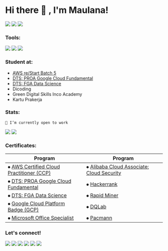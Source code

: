 # Hi there 👋 , I'm Maulana!

<p>
<!-- <img src="apple.svg" width="35px" height="35px"/>
<img src="windows.svg" width="35px" height="35px"/>
<img src="linux.svg" width="35px" height="35px"/> -->

<img src="https://img.shields.io/badge/Windows-0078D6?style=for-the-badge&logo=windows&logoColor=white"/>
<img src="https://img.shields.io/badge/Linux-FCC624?style=for-the-badge&logo=linux&logoColor=black"/>
<img src="https://img.shields.io/badge/mac%20os-000000?style=for-the-badge&logo=apple&logoColor=white"/>

</p>

### Tools:
<p>
    <img src="https://img.shields.io/badge/Text%20Editor-Visual%20Studio%20Code-blue?&logo=visual%20studio%20code&logoColor=blue" />
    <img src="https://img.shields.io/badge/IDE-Android%20Studio-blue?&logo=android%20studio&logoColor=blue" />
    <img src="https://img.shields.io/badge/Visualization-Looker%20Studio%2C%20Tableau-blue?&logo=looker&logoColor=blue" />
    <!-- <img src="https://gpvc.arturio.dev/maulanakavaldo" /> -->
</p>


### Student at:
- <a href="https://github.com/maulanakavaldo/AWS_re-Start" target="_blank">AWS re/Start Batch 5</a>
- <a href="https://github.com/maulanakavaldo/Digital-Talent-Scholarship/" target="_blank">DTS: PROA Google Cloud Fundamental</a>
- <a href="https://github.com/maulanakavaldo/Digital-Talent-Scholarship/" target="_blank">DTS: FGA Data Science</a>
- Dicoding
- Green Digital Skills Inco Academy
- Kartu Prakerja


### Stats:
    🔭 I’m currently open to work


<p>
    <img src="https://github-readme-stats.vercel.app/api?username=maulanakavaldo&hide=contribs,prs&show_icons=true&theme=tokyonight" />
    <img src="https://github-readme-stats.vercel.app/api/top-langs/?username=maulanakavaldo&layout=compact"  />
</p>


### Certificates:
| Program | Program |
|-----------|-----------|
|⦁ <a href="https://maulanakavaldo.github.io/pages/gallery-aws-ccp.html">AWS Certified Cloud Practitioner (CCP)</a>                         |⦁ <a href="https://maulanakavaldo.github.io/assets/img/certif_licen/alibaba-security.png">Alibaba Cloud Associate: Cloud Security</a>  |
|⦁ <a href="https://maulanakavaldo.github.io/pages/gallery-proa-gc.html">DTS: PROA Google Cloud Fundamental</a>                             |⦁ <a href="https://maulanakavaldo.github.io/pages/gallery-hackerrank.html">Hackerrank</a>      |
|⦁ <a href="https://maulanakavaldo.github.io/pages/gallery-fga.html">DTS: FGA Data Science</a>                                              |⦁ <a href="https://maulanakavaldo.github.io/pages/gallery-rapid-miner.html">Rapid Miner</a>    |
|⦁ <a href="https://www.cloudskillsboost.google/public_profiles/aa062bc9-81cc-4a11-9f53-025437d13c1f">Google Cloud Platform Badge (GCP)</a> |⦁ <a href="https://maulanakavaldo.github.io/pages/gallery-dqlab.html">DQLab</a>                |
|⦁ <a href="https://maulanakavaldo.github.io/assets/img/certif_licen/mos_2013.png">Microsoft Office Specialist</a>                          |⦁ <a href="https://maulanakavaldo.github.io/pages/gallery-pacmann.html">Pacmann</a>            |

### Let's connect!
<p>
    <a href="mailto:alkav.maulana@gmail.com" target="blank"><img src="https://img.shields.io/badge/alkav.maulana@gmail.com-30302f?style=flat&logo=gmail" /></a>
    <a href="https://linkedin.com/in/maulana-kavaldo" target="blank"><img src="https://img.shields.io/badge/Maulana_Kavaldo-30302f?style=flat&logo=linkedin" /></a>
    <a href="https://medium.com/@maulanakavaldo" target="blank"><img src="https://img.shields.io/badge/Maulana_Kavaldo-30302f?style=flat&logo=medium" /></a>
    <a href="https://twitter.com/mlnkvld" target="blank"><img src="https://img.shields.io/badge/@maulana_kavaldo-30302f?style=flat&logo=twitter" /></a>
    <a href="https://instagram.com/maulana.kavaldo" target="blank"><img src="https://img.shields.io/badge/@maulanakavaldo-30302f?style=flat&logo=instagram" /></a>
    <a href="https://paypal.me/maulanakavaldo" target="blank"><img src="https://ionicabizau.github.io/badges/paypal.svg" /></a>
</p>

<!-- ====================================================================================================================== -->

<!-- ### Stats:
    🔭 I’m currently open to work -->

<!-- <details>
 <summary><strong>What i am learning/working on these days</strong></summary>
    - 🔭 I’m currently open to work </br>
    - 🌱 I’m currently learning SwiftUI and UIKit </br>
    - 👯 I’m looking to collaborate on ... </br>
    - 🤔 I’m looking for help with ... </br>
    - 💬 Ask me about anything.</br>
    - 📫 How to reach me: <a href="mailto:alkav.maulana@gmail.com">Email me!</a>  </br>
    - 😄 Pronouns: He/Him </br>
    - ⚡ Fun fact: ... </br>
</details> -->

<!-- ### Let's connect!
<p>
    <a href="mailto:alkav.maulana@gmail.com" target="blank"><img src="https://img.shields.io/badge/alkav.maulana@gmail.com-30302f?style=flat&logo=gmail" /></a>
    <a href="https://linkedin.com/in/maulana-kavaldo" target="blank"><img src="https://img.shields.io/badge/Maulana_Kavaldo-30302f?style=flat&logo=linkedin" /></a>
    <a href="https://medium.com/@maulanakavaldo" target="blank"><img src="https://img.shields.io/badge/Maulana_Kavaldo-30302f?style=flat&logo=medium" /></a>
    <a href="https://twitter.com/mlnkvld" target="blank"><img src="https://img.shields.io/badge/@maulana_kavaldo-30302f?style=flat&logo=twitter" /></a>
    <a href="https://instagram.com/maulana.kavaldo" target="blank"><img src="https://img.shields.io/badge/@maulanakavaldo-30302f?style=flat&logo=instagram" /></a>
    <a href="https://paypal.me/maulanakavaldo" target="blank"><img src="https://ionicabizau.github.io/badges/paypal.svg" /></a>
</p> -->